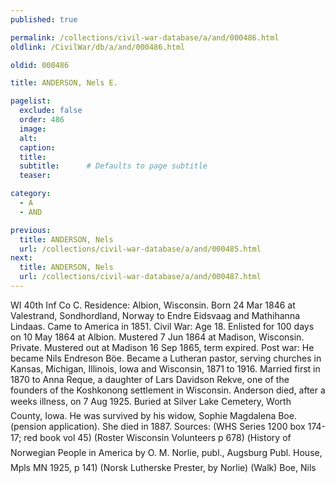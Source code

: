 ```yaml
---
published: true

permalink: /collections/civil-war-database/a/and/000486.html
oldlink: /CivilWar/db/a/and/000486.html

oldid: 000486

title: ANDERSON, Nels E.

pagelist:
  exclude: false
  order: 486
  image: 
  alt:
  caption:
  title:
  subtitle:      # Defaults to page subtitle
  teaser:

category: 
  - A 
  - AND

previous:
  title: ANDERSON, Nels
  url: /collections/civil-war-database/a/and/000485.html  
next:
  title: ANDERSON, Nels
  url: /collections/civil-war-database/a/and/000487.html   
---
```

WI 40th Inf Co C. Residence: Albion, Wisconsin. Born 24 Mar 1846 at Valestrand, Sondhordland, Norway to Endre Eidsvaag and Mathihanna Lindaas. Came to America in 1851. Civil War: Age 18. Enlisted for 100 days on 10 May 1864 at Albion. Mustered 7 Jun 1864 at Madison, Wisconsin. Private. Mustered out at Madison 16 Sep 1865, term expired. Post war: He became Nils Endreson B&ouml;e. Became a Lutheran pastor, serving churches in Kansas, Michigan, Illinois, Iowa and Wisconsin, 1871 to 1916. Married first in 1870 to Anna Reque, a daughter of Lars Davidson Rekve, one of the founders of the Koshkonong settlement in Wisconsin. Anderson died, after a week&#146;s illness, on 7 Aug 1925. Buried at Silver Lake Cemetery, Worth County, Iowa. He was survived by his widow, Sophie Magdalena Boe. (pension application). She died in 1887. Sources: (WHS Series 1200 box 174-17; red book vol 45) (Roster Wisconsin Volunteers p 678) (&#147;History of Norwegian People in America&#148; by O. M. Norlie, publ., Augsburg Publ. House, Mpls MN 1925, p 141) (Norsk Lutherske Prester, by Norlie) (Walk) &#147;Boe, Nils&#148;
